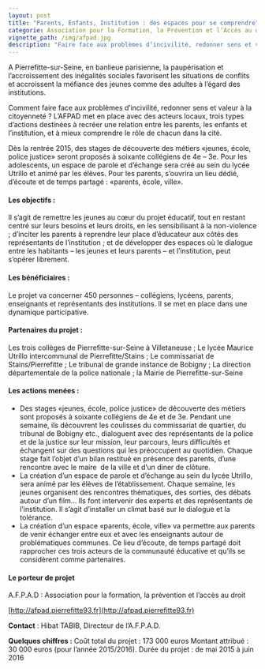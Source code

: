 ```yaml
---
layout: post
title: "Parents, Enfants, Institution : des espaces pour se comprendre"
categorie: Association pour la Formation, la Prévention et l’Accès au droit (AFPAD)
vignette_path: /img/afpad.jpg
description: "Faire face aux problèmes d’incivilité, redonner sens et valeur à la citoyenneté. A Pierrefitte-sur-Seine (93), l’AFPAD met en place des actions avec des acteurs locaux."
---
```


A Pierrefitte-sur-Seine, en banlieue parisienne, la paup&eacute;risation et l’accroissement des in&eacute;galit&eacute;s sociales favorisent les situations de conflits et accroissent la m&eacute;fiance des jeunes comme des adultes &agrave; l’&eacute;gard des institutions.

Comment faire face aux probl&egrave;mes d’incivilit&eacute;, redonner sens et valeur &agrave; la citoyennet&eacute; ? L’AFPAD met en place avec des acteurs locaux, trois types d’actions destin&eacute;es &agrave; recr&eacute;er une relation entre les parents, les enfants et l’institution, et &agrave; mieux comprendre le r&ocirc;le de chacun dans la cit&eacute;.

D&egrave;s la rentr&eacute;e 2015, des stages de d&eacute;couverte des m&eacute;tiers &laquo;jeunes, &eacute;cole, police justice&raquo; seront propos&eacute;s &agrave; soixante coll&eacute;giens de 4e – 3e. Pour les adolescents, un espace de parole et d’&eacute;change sera cr&eacute;&eacute; au sein du lyc&eacute;e Utrillo et anim&eacute; par les &eacute;l&egrave;ves. Pour les parents, s’ouvrira un lieu d&eacute;di&eacute;, d’&eacute;coute et de temps partag&eacute; : &laquo;parents, &eacute;cole, ville&raquo;.

#### Les objectifs :

Il s’agit de remettre les jeunes au cœur du projet &eacute;ducatif, tout en restant centr&eacute; sur leurs besoins et leurs droits, en les sensibilisant &agrave; la non-violence ; d’inciter les parents &agrave; reprendre leur place d’&eacute;ducateur aux c&ocirc;t&eacute;s des repr&eacute;sentants de l’institution ; et de d&eacute;velopper des espaces o&ugrave; le dialogue entre les habitants – les jeunes et leurs parents – et l’institution, peut s’op&eacute;rer librement.

#### Les b&eacute;n&eacute;ficiaires :

Le projet va concerner 450 personnes – coll&eacute;giens, lyc&eacute;ens, parents, enseignants et repr&eacute;sentants des institutions. Il se met en place dans une dynamique participative.

#### Partenaires du projet :

Les trois coll&egrave;ges de Pierrefitte-sur-Seine &agrave; Villetaneuse ; Le lyc&eacute;e Maurice Utrillo intercommunal de Pierrefitte/Stains ; Le commissariat de Stains/Pierrefitte ; Le tribunal de grande instance de Bobigny ; La direction d&eacute;partementale de la police nationale ; la Mairie de Pierrefitte-sur-Seine

#### Les actions men&eacute;es :

* Des stages &laquo;jeunes, &eacute;cole, police justice&raquo; de d&eacute;couverte des m&eacute;tiers sont propos&eacute;s &agrave; soixante coll&eacute;giens de 4e et de 3e. Pendant une semaine, ils d&eacute;couvrent les coulisses du commissariat de quartier, du tribunal de Bobigny etc., dialoguent avec des repr&eacute;sentants de la police et de la justice sur leur mission, leur parcours, leurs difficult&eacute;s et &eacute;changent sur des questions qui les pr&eacute;occupent au quotidien. Chaque stage fait l’objet d’un bilan restitu&eacute; en pr&eacute;sence des parents, d’une rencontre avec le maire&nbsp; de la ville et d’un diner de cl&ocirc;ture.
* La cr&eacute;ation d’un espace de parole et d’&eacute;change au sein du lyc&eacute;e Utrillo, sera anim&eacute; par les &eacute;l&egrave;ves de l’&eacute;tablissement. Chaque semaine, les jeunes organisent des rencontres th&eacute;matiques, des sorties, des d&eacute;bats autour d’un film… Ils font intervenir des experts et des repr&eacute;sentants de l’institution. Il s’agit d’installer un climat bas&eacute; sur le dialogue et la tol&eacute;rance.
* La cr&eacute;ation d’un espace &laquo;parents, &eacute;cole, ville&raquo; va permettre aux parents de venir &eacute;changer entre eux et avec les enseignants autour de probl&eacute;matiques communes. Ce lieu d’&eacute;coute, de temps partag&eacute; doit rapprocher ces trois acteurs de la communaut&eacute; &eacute;ducative et qu’ils se consid&egrave;rent comme partenaires.


#### Le porteur de projet

A.F.P.A.D : Association pour la formation, la pr&eacute;vention et l’acc&egrave;s au droit

[http://afpad.pierrefitte93.fr](http://afpad.pierrefitte93.fr)

**Contact** : Hibat TABIB, Directeur de l’A.F.P.A.D.

**Quelques chiffres :**
Co&ucirc;t total du projet : 173 000 euros
Montant attribu&eacute; : 30 000 euros (pour l’ann&eacute;e 2015/2016).
Dur&eacute;e du projet : de mai 2015 &agrave; juin 2016